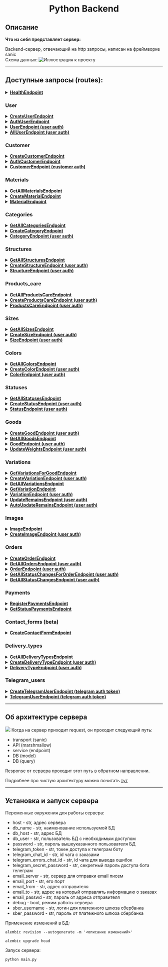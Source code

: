 <h1 align="center">Python Backend</h1>

## Описание

**Что из себя представляет сервер:**

Backend-сервер, отвечающий на http запросы, написан на фреймворке sanic<br/>
Схема данных:
![Иллюстрация к проекту](https://raw.githubusercontent.com/iparinile/backend_vinterr/master/readme_images/vinterr%20-%20public.png)
____
## Доступные запросы (routes):
<details>
<summary><b><u>HealthEndpoint</u></b></summary>
uri = '/'<br/>
Методы = GET, POST<br/>
Проверка работоспособности сервера
</details>

<h3>User</h3>
<details>
<summary><b><u>CreateUserEndpoint</u></b></summary>
uri = '/user'<br/>
Методы = POST<br/>
Создание пользователя для работы с сервером. Поля в body запроса:
<ul>
<li>login - str, обязательное</li>
<li>password - str, обязательное</li>
<li>first_name - str, обязательное</li>
<li>last_name - str, обязательное</li>
</ul>
</details>

<details>
<summary><b><u>AuthUserEndpoint</u></b></summary>
uri = '/user/auth'<br/>
Методы = POST<br/>
Авторизация пользователя. Поля в body запроса:
<ul>
<li>login - str, обязательное</li>
<li>password - str, обязательное</li>
</ul>

Полученный токен нужно вставить в заголовки последующих запросов, в которых требуется авторизация, в виде:
Authorization: "token"
</details>

<details>
<summary><b><u>UserEndpoint (user auth)</u></b></summary>
uri = '/user/{id пользователя}'<br/>
Методы = PATCH, DELETE<br/>
Редактирование или удаление пользователя (доступно только самому пользователю). Поля в body запроса PATCH:
<ul>
<li>first_name - str</li>
<li>last_name - str</li>
</ul>
</details>

<details>
<summary><b><u>AllUserEndpoint (user auth)</u></b></summary>
uri = '/user/all'<br/>
Методы = GET<br/>
Получение списка всех пользователей
</details>

<h3>Customer</h3>
<details>
<summary><b><u>CreateCustomerEndpoint</u></b></summary>
uri = /customers<br/>
Методы = POST, OPTIONS<br/>
Создание пользователей сайта (регистрация)<br/>
Необходимые поля в body:
<ul>
<li>first_name - str, обязательное</li>
<li>second_name - str, обязательное</li>
<li>last_name - str, обязательное</li>
<li>phone_number - str, обязательное</li>
<li>login - str</li>
<li>password - str</li>
<li>email - str</li>
<li>birthday - date</li>
</ul>
</details>

<details>
<summary><b><u>AuthCustomerEndpoint</u></b></summary>
uri = /customers/auth<br/>
Методы = POST, OPTIONS<br/>
Авторизация пользователя(клиента) сайта
<ul>
<li>login - str, обязательное</li>
<li>password - str, обязательное</li>
</ul>
Полученный токен нужно вставить в заголовки последующих запросов, в которых требуется авторизация, в виде:<br/>
Authorization: "token"
</details>

<details>
<summary><b><u>CustomerEndpoint (customer auth)</u></b></summary>
uri = /customers/<customer_id:int><br/>
Методы = GET, PATCH, OPTIONS<br/>
Получение, изменение покупателя по его id (доступно только самому покупателю)<br/>
Доступные поля для PATCH:
<ul>
<li>first_name - str</li>
<li>second_name - str</li>
<li>last_name - str</li>
<li>login - str</li>
<li>password - str</li>
<li>email - str</li>
<li>birthday - date</li>
<li>phone_number - str</li>
</ul>
</details>

<h3>Materials</h3>
<details>
<summary><b><u>GetAllMaterialsEndpoint</u></b></summary>
uri = /materials/all<br/>
Методы = GET<br/>
Получение всех записей из таблицы materials
</details>

<details>
<summary><b><u>CreateMaterialEndpoint</u></b></summary>
uri = /materials<br/>
Методы = POST, OPTIONS<br/>
Создание записей в таблице materials<br/>
Доступные поля для POST:
<ul>
<li>name - str, обязательное</li>
</ul>
</details>

<details>
<summary><b><u>MaterialEndpoint</u></b></summary>
uri = /materials/<material_id:int><br/>
Методы = GET, PATCH, DELETE<br/>
GET запрос позволит получить материал по его id, DELETE для удаления материала по его id, PATCH - изменение названия
материала<br/>
Доступные поля для PATCH:
<ul>
<li>name - str</li>
</ul>
</details>

<h3>Categories</h3>
<details>
<summary><b><u>GetAllCategoriesEndpoint</u></b></summary>
uri = /categories/all<br/>
Методы = GET<br/>
Получение всех записей из таблицы categories
</details>

<details>
<summary><b><u>CreateCategoryEndpoint</u></b></summary>
uri = /categories<br/>
Методы = POST, OPTIONS<br/>
Создание записей в таблице categories<br/>
Доступные поля для POST:
<ul>
<li>name - str, обязательное</li>
</ul>
</details>

<details>
<summary><b><u>CategoryEndpoint (user auth)</u></b></summary>
uri = /categories/<category_id:int><br/>
Методы = GET (доступен без auth), PATCH, DELETE<br/>
GET запрос позволит получить категорию по ее id, DELETE для удаления категории по ее id, PATCH - изменение названия
категории<br/>
Доступные поля для PATCH:
<ul>
<li>name - str</li>
</ul>
</details>

<h3>Structures</h3>
<details>
<summary><b><u>GetAllStructuresEndpoint</u></b></summary>
uri = /structures/all<br/>
Методы = GET<br/>
Получение всех записей из таблицы structures
</details>

<details>
<summary><b><u>CreateStructureEndpoint (user auth)</u></b></summary>
uri = /structures<br/>
Методы = POST, OPTIONS<br/>
Создание записей в таблице structures<br/>
Доступные поля для POST:
<ul>
<li>name - str, обязательное</li>
</ul>
</details>

<details>
<summary><b><u>StructureEndpoint (user auth)</u></b></summary>
uri = /structures/<structure_id:int><br/>
Методы = GET, PATCH, DELETE, OPTIONS<br/>
GET запрос позволит получить состав по его id, DELETE для удаления состава по его id, PATCH - изменение названия
состава<br/>
Доступные поля для PATCH:
<ul>
<li>name - str</li>
</ul>
</details>

<h3>Products_care</h3>
<details>
<summary><b><u>GetAllProductsCareEndpoint</u></b></summary>
uri = /products_care/all<br/>
Методы = GET<br/>
Получение всех записей из таблицы products_care
</details>

<details>
<summary><b><u>CreateProductsCareEndpoint (user auth)</u></b></summary>
uri = /products_care<br/>
Методы = POST, OPTIONS<br/>
Создание записей в таблице products_care<br/>
Доступные поля для POST:
<ul>
<li>name - str, обязательное</li>
</ul>
</details>

<details>
<summary><b><u>ProductsCareEndpoint (user auth)</u></b></summary>
uri = /products_care/<products_care_id:int><br/>
Методы = GET, PATCH, DELETE, OPTIONS<br/>
GET запрос позволит получить информацию об уходе по его id, DELETE для удаления информации об уходе по его id, PATCH - изменение 
информации об уходе<br/>
Доступные поля для PATCH:
<ul>
<li>name - str</li>
</ul>
</details>

<h3>Sizes</h3>
<details>
<summary><b><u>GetAllSizesEndpoint</u></b></summary>
uri = /sizes/all<br/>
Методы = GET<br/>
Получение всех записей из таблицы sizes
</details>

<details>
<summary><b><u>CreateSizeEndpoint (user auth)</u></b></summary>
uri = /sizes<br/>
Методы = POST, OPTIONS<br/>
Создание записей в таблице sizes<br/>
Доступные поля для POST:
<ul>
<li>name - str, обязательное</li>
</ul>
</details>

<details>
<summary><b><u>SizeEndpoint (user auth)</u></b></summary>
uri = /sizes/<size_id:int><br/>
Методы = GET, PATCH, DELETE, OPTIONS<br/>
GET запрос позволит получить размер по его id, DELETE для удаления размера по его id, PATCH - изменение 
размера<br/>
Доступные поля для PATCH:
<ul>
<li>name - str</li>
</ul>
</details>

<h3>Colors</h3>
<details>
<summary><b><u>GetAllColorsEndpoint</u></b></summary>
uri = /colors/all<br/>
Методы = GET<br/>
Получение всех записей из таблицы colors
</details>

<details>
<summary><b><u>CreateColorEndpoint (user auth)</u></b></summary>
uri = /colors<br/>
Методы = POST, OPTIONS<br/>
Создание записей в таблице colors<br/>
Доступные поля для POST:
<ul>
<li>name - str, обязательное</li>
<li>code - str, обязательное</li>
</ul>
</details>

<details>
<summary><b><u>ColorEndpoint (user auth)</u></b></summary>
uri = /colors/<color_id:int><br/>
Методы = GET, PATCH, DELETE, OPTIONS<br/>
GET запрос позволит получить цвет по его id, DELETE для удаления цвета по его id, PATCH - изменение 
цвета<br/>
Доступные поля для PATCH:
<ul>
<li>name - str</li>
<li>code - str</li>
</ul>
</details>

<h3>Statuses</h3>
<details>
<summary><b><u>GetAllStatusesEndpoint</u></b></summary>
uri = /statuses/all<br/>
Методы = GET<br/>
Получение всех записей из таблицы statuses
</details>

<details>
<summary><b><u>CreateStatusEndpoint (user auth)</u></b></summary>
uri = /statuses<br/>
Методы = POST, OPTIONS<br/>
Создание записей в таблице statuses<br/>
Доступные поля для POST:
<ul>
<li>name - str, обязательное</li>
</ul>
</details>

<details>
<summary><b><u>StatusEndpoint (user auth)</u></b></summary>
uri = /statuses/<status_id:int><br/>
Методы = GET, PATCH, DELETE, OPTIONS<br/>
GET запрос позволит получить статус по его id, DELETE для удаления статуса по его id, PATCH - изменение 
статуса<br/>
Доступные поля для PATCH:
<ul>
<li>name - str</li>
</ul>
</details>

<h3>Goods</h3>
<details>
<summary><b><u>CreateGoodEndpoint (user auth)</u></b></summary>
Создание номенклатуры<br/>
uri = /goods <br/>
Методы = POST, OPTIONS<br/>
Доступные поля для POST:
<ul>
<li>name - str, обязательное</li>
<li>article - str, обязательное</li>
<li>good_1c_id - str</li>
<li>category_id - int, обязательное</li>
<li>barcode - str</li>
<li>structure_id - int, обязательное</li>
<li>products_care_id - int</li>
<li>description - str, обязательное</li>
<li>is_visible - bool, default=True</li>
<li>weight - float, обязательное</li>
</ul>
</details>

<details>
<summary><b><u>GetAllGoodsEndpoint</u></b></summary>
Получение информации обо всех товарах и сопутствующих данных, необходимых для их отображения на сайте<br/>
uri = /goods/all <br/>
Методы = GET
</details>

<details>
<summary><b><u>GoodEndpoint (user auth)</u></b></summary>
uri = /goods/<good_id:int> <br/>
Методы = GET, PATCH, DELETE, OPTIONS<br/>
Получение записей из таблицы goods, их правка и удаление, в зависимости от метода запроса<br/>
Доступные поля PATCH запроса:
<ul>
<li>name - str</li>
<li>article - str</li>
<li>good_1c_id - str</li>
<li>category_id - int</li>
<li>barcode - str</li>
<li>structure_id - int</li>
<li>products_care_id - int</li>
<li>description - str</li>
<li>is_visible - bool</li>
<li>weight - float</li>
</ul>
</details>

<details>
<summary><b><u>UpdateWeightsEndpoint (user auth)</u></b></summary>
uri = /goods/update_weights <br/>
Методы = POST, OPTIONS<br/>
Обновление данных по весу товаров из отчета 1С<br/>
Файл передается в form-data запроса с наименованием "file"
</details>

<h3>Variations</h3>
<details>
<summary><b><u>GetVariationsForGoodEndpoint</u></b></summary>
Получение всех вариаций для конкретного товара<br/>
uri = /goods/<good_id:int>/variations <br/>
Методы = GET
</details>

<details>
<summary><b><u>CreateVariationEndpoint (user auth)</u></b></summary>
Создание записи в таблице variations<br/>
uri = /variations <br/>
Методы = POST, OPTIONS<br/>
Поля POST запроса:
<ul>
<li>good_id - int, обязательное</li>
<li>name - str, обязательное</li>
<li>color_id - int, обязательное</li>
<li>size_id - int, обязательное</li>
<li>price - int, обязательное</li>
<li>discounted_price - int</li>
<li>variation_1c_id - str</li>
<li>amount - int, обязательное</li>
<li>barcode - str</li>
<li>is_sale - bool</li>
<li>is_new - bool</li>
<li>is_default - bool</li>
</ul>
</details>

<details>
<summary><b><u>GetAllVariationsEndpoint</u></b></summary>
Получение всех записей из таблицы variations<br/>
uri = /variations/all <br/>
Методы = GET
</details>

<details>
<summary><b><u>GetVariationEndpoint</u></b></summary>
Получение информации об отдельной вариации<br/>
uri = /variations/<variation_id:int> <br/>
Методы = GET
</details>

<details>
<summary><b><u>VariationEndpoint (user auth)</u></b></summary>
Изменение и удаление записей из таблицы variations<br/>
uri = /variations/<variation_id:int> <br/>
Методы = PATCH, DELETE, OPTIONS
</details>

<details>
<summary><b><u>UpdateRemainsEndpoint (user auth)</u></b></summary>
Обновление остатков вариаций с помощью отчета об остатках из 1С<br/>
uri = /variations/update_remains <br/>
Методы = POST, OPTIONS
Файл передается в form-data запроса с наименованием "file"
</details>

<details>
<summary><b><u>AutoUpdateRemainsEndpoint (user auth)</u></b></summary>
Обновление остатков вариаций из JSON<br/>
uri = /variations/auto_update_remains<br/>
Методы = POST, OPTIONS<br/>
Ожидается массив объектов, с данными об остатках. Поля объектов:
<ul>
<li>one_c_id - str, обязательное</li>
<li>amount - int, обязательное</li>
</ul>
</details>

<h3>Images</h3>
<details>
<summary><b><u>ImageEndpoint</u></b></summary>
Получение изображений и их удаление(user auth) по ссылке<br/>
uri = /images/<img_path:path> <br/>
Методы = GET, DELETE
</details>

<details>
<summary><b><u>CreateImageEndpoint (user auth)</u></b></summary>
Загрузка изображений с помощью form-data. Наименование поля - "image"<br/>
uri = /images <br/>
Методы = POST, OPTIONS
</details>

<h3>Orders</h3>
<details>
<summary><b><u>CreateOrderEndpoint</u></b></summary>
Создание заказа<br/>
uri = /orders <br/>
Методы = POST, OPTIONS<br/>
Поля POST запроса:
<ul>
<li>first_name - str, обязательное</li>
<li>second_name - str, обязательное</li>
<li>last_name - str</li>
<li>phone_number - str, обязательное</li>
<li>email - str, обязательное</li>
<li>status_id - int, обязательное</li>
<li>delivery_type_id - int, обязательное</li>
<li>city - str, обязательное</li>
<li>street - str, обязательное</li>
<li>house_number - str</li>
<li>apartment - str</li>
<li>other_info - str</li>
<li>delivery_address - str, обязательное</li>
<li>delivery_cost - float, обязательное</li>
<li>is_cash_payment - bool</li>
<li>variations - list, обязательное<br/>
Поля списка variations:
<ul>
<li>variation_id - int, обязательное</li>
<li>amount - int, обязательное</li>
<li>current_price - int, обязательное</li>
</ul></li>
</ul>
</details>

<details>
<summary><b><u>GetAllOrdersEndpoint (user auth)</u></b></summary>
Получение всех заказов с сопутствующей информацией <br/>
uri = /orders/all <br/>
Методы = GET, OPTIONS
</details>

<details>
<summary><b><u>OrderEndpoint (user auth)</u></b></summary>
Получение отдельного заказа или его изменение<br/>
uri = /orders/<order_id:int> <br/>
Методы = GET, PATCH, OPTIONS<br/>
Доступные поля в PATCH:
<ul>
<li>id - int</li>
<li>is_payed - bool</li>
<li>customer_id - int</li>
<li>status_id - int</li>
<li>delivery_type_id - int</li>
<li>sberbank_id - str</li>
<li>delivery_address - str</li>
<li>delivery_cost - float</li>
</ul>
</details>

<details>
<summary><b><u>GetAllStatusChangesForOrderEndpoint (user auth)</u></b></summary>
Получение всех изменений статусов конкретного заказа <br/>
uri = /orders/<order_id:int>/status_changes <br/>
Методы = GET
</details>

<details>
<summary><b><u>GetAllStatusChangesEndpoint (user auth)</u></b></summary>
Получение всех изменений статусов <br/>
uri = /status_changes/all <br/>
Методы = GET
</details>

<h3>Payments</h3>
<details>
<summary><b><u>RegisterPaymentsEndpoint</u></b></summary>
Регистрация оплаты для получения ссылки на платежный шлюз <br/>
uri = /register_payment <br/>
Методы = POST, OPTIONS
Доступные поля в POST:
<ul>
<li>order_id - int, обязательное</li>
<li>return_url - str, обязательное</li>
<li>fail_url - str, обязательное</li>
</ul>
</details>

<details>
<summary><b><u>GetStatusPaymentsEndpoint</u></b></summary>
Получение статуса оплаты конкретного заказа по sberbank_id <br/>
uri = /orders/<sberbank_order_id:uuid>/status_payment <br/>
Методы = GET
</details>

<h3>Contact_forms (beta)</h3>
<details>
<summary><b><u>CreateContactFormEndpoint</u></b></summary>
Получение информации с формы обратной связи <br/>
uri = /contact_forms <br/>
Методы = POST, OPTIONS
Доступные поля в POST:
<ul>
<li>customer_name - str, обязательное</li>
<li>phone_number - str, обязательное</li>
<li>text - str</li>
<li>email - str</li>
</ul>
</details>

<h3>Delivery_types</h3>
<details>
<summary><b><u>GetAllDeliveryTypesEndpoint</u></b></summary>
uri = /delivery_types/all<br/>
Методы = GET<br/>
Получение всех записей из таблицы delivery_types
</details>

<details>
<summary><b><u>CreateDeliveryTypeEndpoint (user auth)</u></b></summary>
uri = /delivery_types<br/>
Методы = POST, OPTIONS<br/>
Создание записей в таблице delivery_types<br/>
Доступные поля для POST:
<ul>
<li>name - str, обязательное</li>
</ul>
</details>

<details>
<summary><b><u>DeliveryTypeEndpoint (user auth)</u></b></summary>
uri = /statuses/<status_id:int><br/>
Методы = GET, PATCH, DELETE, OPTIONS<br/>
GET запрос позволит получить тип доставки по его id, DELETE для удаления типа доставки по его id, PATCH - изменение 
типа доставки<br/>
Доступные поля для PATCH:
<ul>
<li>name - str</li>
</ul>
</details>

<h3>Telegram_users</h3>
<details>
<summary><b><u>CreateTelegramUserEndpoint (telegram auth token)</u></b></summary>
uri = /telegram_users<br/>
Методы = POST<br/>
Создание пользователя бота для подбора ассортимента в telegram
</details>

<details>
<summary><b><u>TelegramUserEndpoint (telegram auth token)</u></b></summary>
uri = /telegram_users/<telegram_user_id:int><br/>
Методы = PATCH, GET<br/>
Получение отдельных пользователей бота и их изменение<br/>
Доступные поля для PATCH:
<ul>
<li>chat_id - int</li>
<li>status_id - int</li>
</ul>
</details>

____

## Об архитектуре сервера
<img src="https://habrastorage.org/r/w1560/files/23a/0de/4d9/23a0de4d93d747c89f1e216077c2d604.jpg">
Когда на сервер приходит request, он проходит следующий путь:
<ul>
<li>transport (sanic)</li>
<li>API (marshmallow)</li>
<li>service (endpoint)</li>
<li>DB (model)</li>
<li>DB (query)</li>
</ul>

Response от сервера проходит этот путь в обратном направлении.

Подробнее про чистую архитектуру можно почитать [тут](https://habr.com/ru/post/269589/)
____
## Установка и запуск сервера

Переменные окружения для работы сервера:
<ul>
<li>host - str, адрес сервера</li>
<li>db_name - str, наименование используемой БД</li>
<li>db_host - str, адрес БД</li>
<li>db_user - str, пользователь БД с необходимым доступом</li>
<li>password - str, пароль вышеуказанного пользователя БД</li>
<li>telegram_token - str, токен доступа к телеграм боту</li>
<li>telegram_chat_id - str, id чата с заказами</li>
<li>telegram_errors_chat_id - str, id чата для вывода ошибок</li>
<li>telegram_secret_password - str, секретный пароль доступа бота телеграм</li>
<li>email_server - str, сервер для отправки email писем</li>
<li>email_port - str, его порт</li>
<li>email_from - str, адрес отправителя</li>
<li>email_to - str, адрес на который отправлять информацию о заказах</li>
<li>email_passwd - str, пароль от адреса отправителя</li>
<li>debug - bool, режим работы сервера</li>
<li>sber_username - str, логин для платежного шлюза сбербанка</li>
<li>sber_password - str, пароль от платежного шлюза сбербанка</li>
</ul>

Применение изменений в БД:

```
alembic revision --autogenerate -m '<описание изменений>'

alembic upgrade head
```

Запуск сервера:

```
python main.py
```
